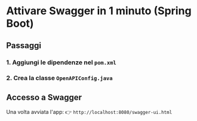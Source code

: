 # Attivare Swagger in 1 minuto (Spring Boot)

## Passaggi

### 1. Aggiungi le dipendenze nel `pom.xml`

### 2. Crea la classe `OpenAPIConfig.java`

##  Accesso a Swagger

Una volta avviata l'app:
👉 `http://localhost:8080/swagger-ui.html`
